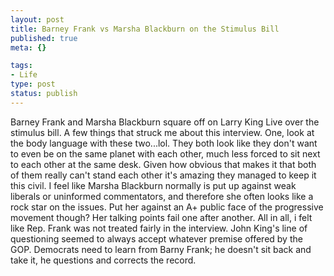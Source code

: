 ```yaml
--- 
layout: post
title: Barney Frank vs Marsha Blackburn on the Stimulus Bill
published: true
meta: {}

tags: 
- Life
type: post
status: publish
---
```

Barney Frank and Marsha Blackburn square off on Larry King Live over the stimulus bill. A few things that struck me about this interview. One, look at the body language with these two...lol. They both look like they don't want to even be on the same planet with each other, much less forced to sit next to each other at the same desk. Given how obvious that makes it that both of them really can't stand each other it's amazing they managed to keep it this civil. I feel like Marsha Blackburn normally is put up against weak liberals or uninformed commentators, and therefore she often looks like a rock star on the issues. Put her against an A+ public face of the progressive movement though? Her talking points fail one after another. All in all, i felt like Rep. Frank was not treated fairly in the interview. John King's line of questioning seemed to always accept whatever premise offered by the GOP. Democrats need to learn from Barny Frank; he doesn't sit back and take it, he questions and corrects the record. 
